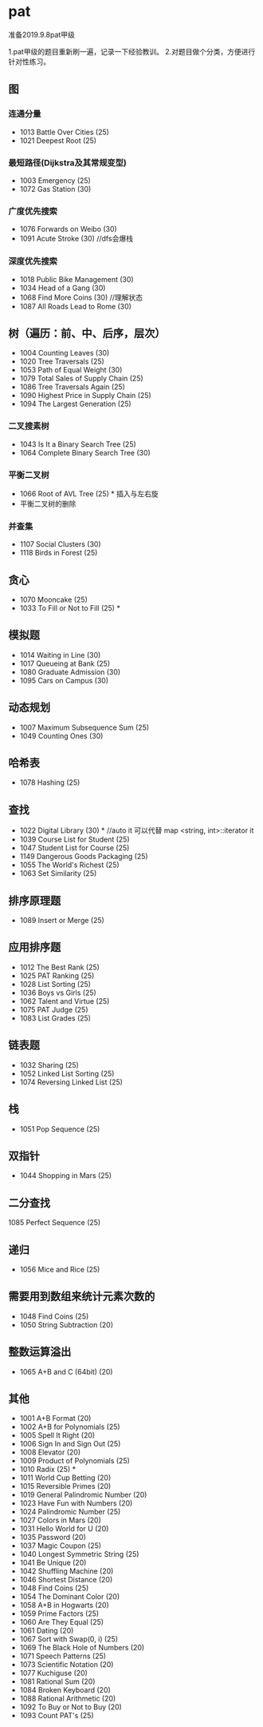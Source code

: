 # pat
准备2019.9.8pat甲级

1.pat甲级的题目重新刷一遍，记录一下经验教训。
2.对题目做个分类，方便进行针对性练习。

## 图
### 连通分量
- 1013 Battle Over Cities (25)
- 1021 Deepest Root (25)

### 最短路径(Dijkstra及其常规变型)
- 1003 Emergency (25)
- 1072 Gas Station (30)

### 广度优先搜索
- 1076 Forwards on Weibo (30)
- 1091 Acute Stroke (30) //dfs会爆栈

### 深度优先搜索
- 1018 Public Bike Management (30)
- 1034 Head of a Gang (30)
- 1068 Find More Coins (30) //理解状态
- 1087 All Roads Lead to Rome (30)

## 树（遍历：前、中、后序，层次）
- 1004 Counting Leaves (30)
- 1020 Tree Traversals (25)
- 1053 Path of Equal Weight (30)
- 1079 Total Sales of Supply Chain (25)
- 1086 Tree Traversals Again (25)
- 1090 Highest Price in Supply Chain (25)
- 1094 The Largest Generation (25)


### 二叉搜素树
- 1043 Is It a Binary Search Tree (25)
- 1064 Complete Binary Search Tree (30)

### 平衡二叉树
- 1066 Root of AVL Tree (25) * 插入与左右旋
- 平衡二叉树的删除

### 并查集
- 1107 Social Clusters (30)
- 1118 Birds in Forest (25)

## 贪心
- 1070 Mooncake (25)
- 1033 To Fill or Not to Fill (25) *

## 模拟题
- 1014 Waiting in Line (30)
- 1017 Queueing at Bank (25)
- 1080 Graduate Admission (30)
- 1095 Cars on Campus (30)


## 动态规划
- 1007 Maximum Subsequence Sum (25)
- 1049 Counting Ones (30)

## 哈希表
- 1078 Hashing (25)

## 查找
- 1022 Digital Library (30) * //auto it 可以代替 map <string, int>::iterator it
- 1039 Course List for Student (25)
- 1047 Student List for Course (25)
- 1149 Dangerous Goods Packaging (25)
- 1055 The World's Richest (25)
- 1063 Set Similarity (25)

## 排序原理题
- 1089 Insert or Merge (25)

## 应用排序题
- 1012 The Best Rank (25)
- 1025 PAT Ranking (25)
- 1028 List Sorting (25)
- 1036 Boys vs Girls (25)
- 1062 Talent and Virtue (25)
- 1075 PAT Judge (25)
- 1083 List Grades (25)


## 链表题
- 1032 Sharing (25)
- 1052 Linked List Sorting (25)
- 1074 Reversing Linked List (25)

## 栈
- 1051 Pop Sequence (25)

## 双指针
- 1044 Shopping in Mars (25)

## 二分查找
1085 Perfect Sequence (25)

## 递归
- 1056 Mice and Rice (25)

## 需要用到数组来统计元素次数的
- 1048 Find Coins (25)
- 1050 String Subtraction (20)

## 整数运算溢出
- 1065 A+B and C (64bit) (20)

## 其他
- 1001 A+B Format (20)
- 1002 A+B for Polynomials (25)
- 1005 Spell It Right (20)
- 1006 Sign In and Sign Out (25)
- 1008 Elevator (20)
- 1009 Product of Polynomials (25)
- 1010 Radix (25) *
- 1011 World Cup Betting (20)
- 1015 Reversible Primes (20)
- 1019 General Palindromic Number (20)
- 1023 Have Fun with Numbers (20)
- 1024 Palindromic Number (25)
- 1027 Colors in Mars (20)
- 1031 Hello World for U (20)
- 1035 Password (20)
- 1037 Magic Coupon (25)
- 1040 Longest Symmetric String (25)
- 1041 Be Unique (20)
- 1042 Shuffling Machine (20)
- 1046 Shortest Distance (20)
- 1048 Find Coins (25)
- 1054 The Dominant Color (20)
- 1058 A+B in Hogwarts (20)
- 1059 Prime Factors (25)
- 1060 Are They Equal (25)
- 1061 Dating (20)
- 1067 Sort with Swap(0, i) (25)
- 1069 The Black Hole of Numbers (20)
- 1071 Speech Patterns (25)
- 1073 Scientific Notation (20)
- 1077 Kuchiguse (20)
- 1081 Rational Sum (20)
- 1084 Broken Keyboard (20)
- 1088 Rational Arithmetic (20)
- 1092 To Buy or Not to Buy (20)
- 1093 Count PAT's (25)
